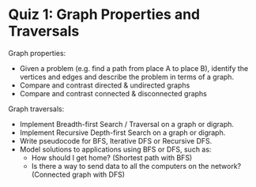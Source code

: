 # Quiz 1: Graph Properties and Traversals

Graph properties:

- Given a problem (e.g. find a path from place A to place B), identify the vertices and edges and describe the problem in terms of a graph.
- Compare and contrast directed & undirected graphs
- Compare and contrast connected & disconnected graphs

Graph traversals:

- Implement Breadth-first Search / Traversal on a graph or digraph.
- Implement Recursive Depth-first Search on a graph or digraph.
- Write pseudocode for BFS, Iterative DFS or Recursive DFS.
- Model solutions to applications using BFS or DFS, such as:
  - How should I get home? (Shortest path with BFS)
  - Is there a way to send data to all the computers on the network? (Connected graph with DFS)

